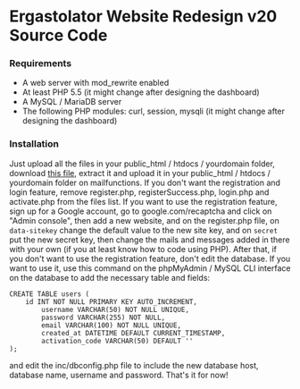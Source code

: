 # Ergastolator Website Redesign v20 Source Code

### Requirements

* A web server with mod_rewrite enabled
* At least PHP 5.5 (it might change after designing the dashboard)
* A MySQL / MariaDB server
* The following PHP modules: curl, session, mysqli (it might change after designing the dashboard)

### Installation
Just upload all the files in your public_html / htdocs / yourdomain folder, download [this file](https://drive.google.com/uc?id=1Ra3IHjh-KeX13CQkYyyzTMx3Po1Oai2x&export=download), extract it and upload it in your public_html / htdocs / yourdomain folder on mailfunctions. If you don't want the registration and login feature, remove register.php, registerSuccess.php, login.php and activate.php from the files list. If you want to use the registration feature, sign up for a Google account, go to google.com/recaptcha and click on "Admin console", then add a new website, and on the register.php file, on `data-sitekey` change the default value to the new site key, and on `secret` put the new secret key, then change the mails and messages added in there with your own (if you at least know how to code using PHP). After that, if you don't want to use the registration feature, don't edit the database. If you want to use it, use this command on the phpMyAdmin / MySQL CLI interface on the database to add the necessary table and fields:
```
CREATE TABLE users (
	id INT NOT NULL PRIMARY KEY AUTO_INCREMENT,
        username VARCHAR(50) NOT NULL UNIQUE,
        password VARCHAR(255) NOT NULL,
        email VARCHAR(100) NOT NULL UNIQUE,
        created_at DATETIME DEFAULT CURRENT_TIMESTAMP,
        activation_code VARCHAR(50) DEFAULT ''
);
```
and edit the inc/dbconfig.php file to include the new database host, database name, username and password. That's it for now!